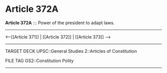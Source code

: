 # Article 372A

**Article 372A** :::
Power of the president to adapt laws.

---

<--[[Article 371]] | [[Article 372]] | [[Article 373]] -->

---

TARGET DECK
UPSC::General Studies 2::Articles of Constitution

FILE TAG
GS2::Constitution Polity

---